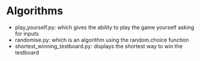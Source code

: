# Algorithms
* play_yourself.py: which gives the ability to play the game yourself asking for inputs
* randomise.py: which is an algorithm using the random.choice function
* shortest_winning_testboard.py: displays the shortest way to win the testboard